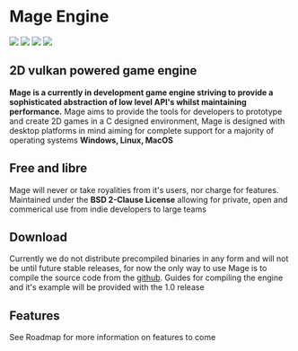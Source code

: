 # Mage Engine

<p align="left">
    <img src ="https://img.shields.io/github/license/Alistair-Bell/MAGE-Engine"></img>
    <img src="https://img.shields.io/github/issues/Alistair-Bell/MAGE-Engine"></img>
    <img src="https://img.shields.io/github/forks/Alistair-Bell/MAGE-Engine"></img>
    <img src="https://img.shields.io/github/stars/Alistair-Bell/MAGE-Engine"></img>
</p>

## 2D vulkan powered game engine
**Mage is a currently in development game engine striving to provide a sophisticated abstraction of low level API's whilst maintaining performance.** Mage aims to provide the tools for developers to prototype and create 2D games in a C designed environment, Mage is designed with desktop platforms in mind aiming for complete support for a majority of operating systems **Windows, Linux, MacOS**

## Free and libre
Mage will never or take royalities from it's users, nor charge for features. Maintained under the **BSD 2-Clause License** allowing for private, open and commerical use from indie developers to large teams

## Download
Currently we do not distribute precompiled binaries in any form and will not be until future stable releases, for now the only way to use Mage is to compile the source code from the [github](https://github.com/Alistair-Bell/Mage-Engine). Guides for compiling the engine and it's example will be provided with the 1.0 release

## Features
See Roadmap for more information on features to come
